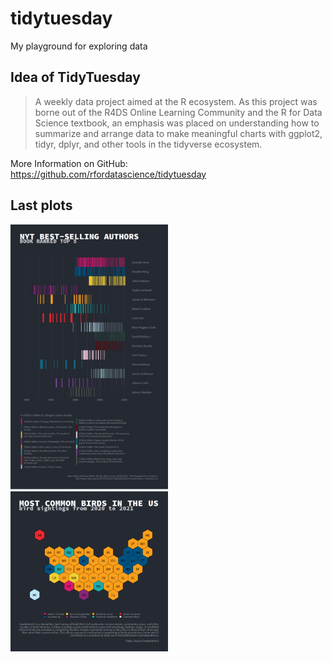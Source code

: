 # tidytuesday
My playground for exploring data 


## Idea of TidyTuesday
> A weekly data project aimed at the R ecosystem. As this project was borne out of the R4DS Online Learning Community and the R for Data Science textbook, an emphasis was placed on understanding how to summarize and arrange data to make meaningful charts with ggplot2, tidyr, dplyr, and other tools in the tidyverse ecosystem.

More Information on GitHub: https://github.com/rfordatascience/tidytuesday

## Last plots 
<img src="https://github.com/tamaranold/tidytuesday/blob/2277053ad15faf148aacc5cf67eefdefd61aae8f/2022/2022_05_26_NYT%20Bestsellers/NYT.jpg" width=50% height=50%>
<img src="https://github.com/tamaranold/tidytuesday/blob/2277053ad15faf148aacc5cf67eefdefd61aae8f/2023/2023_02_Bird%20counts/Plot_most%20common%20birds.png" width=50% height=50%>
